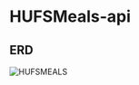 # HUFSMeals-api

## ERD
![HUFSMEALS](https://github.com/HUFSMeals/HUFSMeals-api/assets/111645616/e64c7985-3ab1-4761-883d-fdebd821bcac)